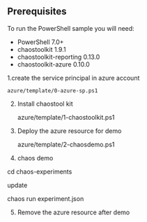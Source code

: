 ## Prerequisites

To run the PowerShell sample you will need:

- PowerShell 7.0+
- chaostoolkit 1.9.1
- chaostoolkit-reporting 0.13.0
- chaostoolkit-azure 0.10.0

1.create the service principal in azure account 
    
    azure/template/0-azure-sp.ps1
2. Install chaostool kit

   azure/template/1-chaostoolkit.ps1
   
3. Deploy the azure resource for demo

   azure/template/2-chaosdemo.ps1
   
4. chaos demo

  cd chaos-experiments
  
  update 
  
  chaos run experiment.json
  
  
  
 5. Remove the azure resource after demo
 
  

